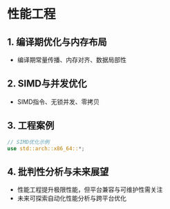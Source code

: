 # 性能工程

## 1. 编译期优化与内存布局

- 编译期常量传播、内存对齐、数据局部性

## 2. SIMD与并发优化

- SIMD指令、无锁并发、零拷贝

## 3. 工程案例

```rust
// SIMD优化示例
use std::arch::x86_64::*;
```

## 4. 批判性分析与未来展望

- 性能工程提升极限性能，但平台兼容与可维护性需关注
- 未来可探索自动化性能分析与跨平台优化
